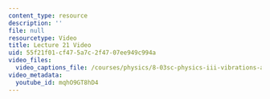 ```yaml
---
content_type: resource
description: ''
file: null
resourcetype: Video
title: Lecture 21 Video
uid: 55f21f01-cf47-5a7c-2f47-07ee949c994a
video_files:
  video_captions_file: /courses/physics/8-03sc-physics-iii-vibrations-and-waves-fall-2016/part-iii-optics/lecture-21/lecture-21-video/mqhO9GT8hD4.vtt
video_metadata:
  youtube_id: mqhO9GT8hD4
---
```

